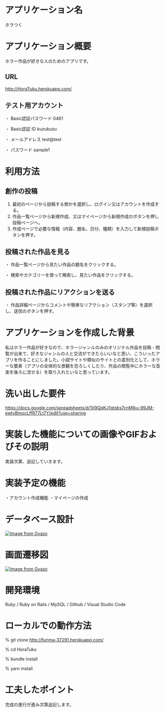 # アプリケーション名
ホラつく

# アプリケーション概要
ホラー作品が好きな人のためのアプリです。

## URL
http://HoraTuku.herokuapp.com/

## テスト用アカウント
・ Basic認証パスワード   0461

・ Basic認証 ID        kuzukuzu

・ メールアドレス       test@test

・ パスワード         sample1

# 利用方法

## 創作の投稿
1. 最初のページから投稿する側かを選択し、ログイン又はアカウントを作成する。
2. 作品一覧ページから新規作成、又はマイページから新規作成のボタンを押し投稿ページへ。
3. 作成ページで必要な情報（内容、題名、日付、種類）を入力して新規投稿ボタンを押す。

## 投稿された作品を見る
・ 作品一覧ページから見たい作品の題名をクリックする。

・ 検索やカテゴリーを使って検索し、見たい作品をクリックする。

## 投稿された作品にリアクションを送る
・ 作品詳細ページからコメントや簡単なリアクション（スタンプ等）を選択し、送信のボタンを押す。

# アプリケーションを作成した背景
私はホラー作品が好きなので、ホラージャンルのみのオリジナル作品を投稿・閲覧が出来て、好きなジャンルの人と交流ができたらいいなと思い、こういったアプリを作ることにしました。小説サイトや類似のサイトとの差別化として、ホラーな要素（アプリの全体的な景観を恐ろしくしたり、作品の閲覧中にホラーな音楽を後ろに流せる）を取り入れたいなと思っています。

# 洗い出した要件
https://docs.google.com/spreadsheets/d/1X9QqKJ1gtsbs7cnMlku-99JM-ewtvBmocLffR77Lt7Y/edit?usp=sharing

# 実装した機能についての画像やGIFおよびその説明
実装次第、追記していきます。

# 実装予定の機能
・アカウント作成機能
・マイページの作成

# データベース設計
[![Image from Gyazo](https://i.gyazo.com/52a037d8a030c5661efa28a9332a0f38.png)](https://gyazo.com/52a037d8a030c5661efa28a9332a0f38)

# 画面遷移図
[![Image from Gyazo](https://i.gyazo.com/a17749fdf963b531cf6f14c9dc22ecd1.png)](https://gyazo.com/a17749fdf963b531cf6f14c9dc22ecd1)

# 開発環境
Ruby / Ruby on Rails / MySQL / Github / Visual Studio Code

# ローカルでの動作方法
% git clone http://furima-37291.herokuapp.com/

% cd HoraTuku

% bundle install

% yarn install

# 工夫したポイント
完成の進行が進み次第追記します。
